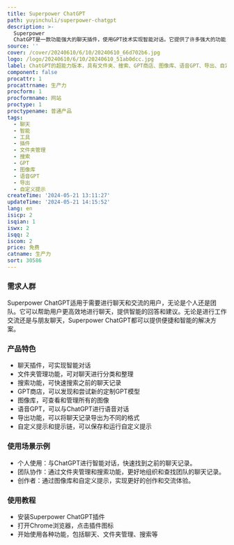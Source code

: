 ```yaml
---
title: Superpower ChatGPT
path: yuyinchuli/superpower-chatgpt
description: >-
  Superpower
  ChatGPT是一款功能强大的聊天插件，使用GPT技术实现智能对话。它提供了许多强大的功能，包括文件夹管理、搜索功能、GPT商店、图像库、语音GPT等。它能够帮助用户更高效地进行聊天和交流，提供智能的回答和建议。
source: ''
cover: /cover/20240610/6/10/20240610_66d702b6.jpg
logo: /logo/20240610/6/10/20240610_51ab0dcc.jpg
label: ChatGPT的超能力版本，具有文件夹、搜索、GPT商店、图像库、语音GPT、导出、自定义提示、提示链、隐藏模型等功能。
component: false
procattr: 1
procattrname: 生产力
procform: 1
procformname: 网站
proctype: 1
proctypename: 普通产品
tags:
  - 聊天
  - 智能
  - 工具
  - 插件
  - 文件夹管理
  - 搜索
  - GPT
  - 图像库
  - 语音GPT
  - 导出
  - 自定义提示
createTime: '2024-05-21 13:11:27'
updateTime: '2024-05-21 14:15:52'
lang: en
isicp: 2
isqian: 1
iswx: 2
isqq: 2
iscom: 2
price: 免费
catname: 生产力
sort: 30586
---
```




### 需求人群
Superpower ChatGPT适用于需要进行聊天和交流的用户，无论是个人还是团队。它可以帮助用户更高效地进行聊天，提供智能的回答和建议。无论是进行工作交流还是与朋友聊天，Superpower ChatGPT都可以提供便捷和智能的解决方案。

### 产品特色
* 聊天插件，可实现智能对话
* 文件夹管理功能，可对聊天进行分类和整理
* 搜索功能，可快速搜索之前的聊天记录
* GPT商店，可以发现和尝试新的定制GPT模型
* 图像库，可查看和管理所有的图像
* 语音GPT，可以与ChatGPT进行语音对话
* 导出功能，可以将聊天记录导出为不同的格式
* 自定义提示和提示链，可以保存和运行自定义提示

### 使用场景示例
* 个人使用：与ChatGPT进行智能对话，快速找到之前的聊天记录。
* 团队协作：通过文件夹管理和搜索功能，更好地组织和查找团队的聊天记录。
* 创作者：通过图像库和自定义提示，实现更好的创作和交流体验。

### 使用教程
* 安装Superpower ChatGPT插件
* 打开Chrome浏览器，点击插件图标
* 开始使用各种功能，包括聊天、文件夹管理、搜索等

  
